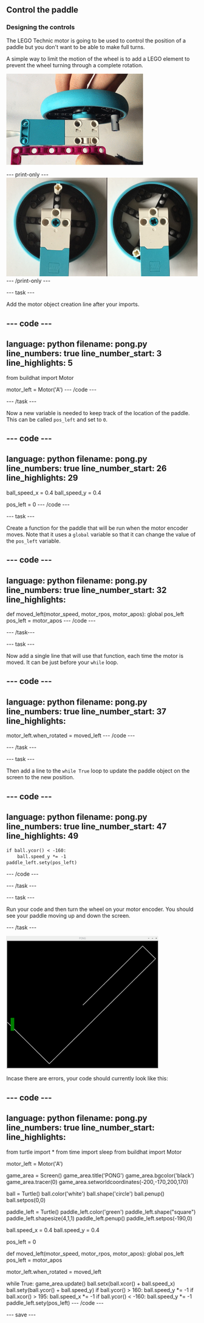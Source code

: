 ## Control the paddle

### Designing the controls

The LEGO Technic motor is going to be used to control the position of a paddle but you don't want to be able to make full turns. 

A simple way to limit the motion of the wheel is to add a LEGO element to prevent the wheel turning through a complete rotation.  

![An animation showing a motor and wheel combination being turned by hand. There is a LEGO cylinder attached to the wheel so that it can't be fully rotated.](images/motor_block.gif)

--- print-only ---
![Two photos of a motor and wheel combination being turned by hand. There is a LEGO cylinder attached to the wheel so that it can't be fully rotated](images/sidebyside.png)
--- /print-only ---


--- task ---

Add the motor object creation line after your imports.

--- code ---
---
language: python
filename: pong.py
line_numbers: true
line_number_start: 3
line_highlights: 5
---
from buildhat import Motor

motor_left = Motor('A')
--- /code ---

--- /task ---

Now a new variable is needed to keep track of the location of the paddle. This can be called `pos_left` and set to `0`.

--- code ---
---
language: python
filename: pong.py
line_numbers: true
line_number_start: 26
line_highlights: 29
---
ball_speed_x = 0.4
ball_speed_y = 0.4

pos_left = 0
--- /code ---

--- task ---

Create a function for the paddle that will be run when the motor encoder moves. Note that it uses a `global` variable so that it can change the value of the `pos_left` variable.

--- code ---
---
language: python
filename: pong.py
line_numbers: true
line_number_start: 32
line_highlights: 
---
def moved_left(motor_speed, motor_rpos, motor_apos):
    global pos_left
    pos_left = motor_apos
--- /code ---

--- /task---

--- task ---

Now add a single line that will use that function, each time the motor is moved. It can be just before your `while` loop.

--- code ---
---
language: python
filename: pong.py
line_numbers: true
line_number_start: 37 
line_highlights: 
---
motor_left.when_rotated = moved_left
--- /code ---

--- /task ---

--- task ---

Then add a line to the `while True` loop to update the paddle object on the screen to the new position. 

--- code ---
---
language: python
filename: pong.py
line_numbers: true
line_number_start: 47 
line_highlights: 49
---
    if ball.ycor() < -160:
        ball.speed_y *= -1
    paddle_left.sety(pos_left)
--- /code ---

--- /task ---

--- task ---

Run your code and then turn the wheel on your motor encoder. You should see your paddle moving up and down the screen.

--- /task ---

![A view of the game window showing the trajectory of the ball and a green paddle on the left](images/bounce.png)

Incase there are errors, your code should currently look like this:

--- code ---
---
language: python
filename: pong.py
line_numbers: true
line_number_start: 
line_highlights: 
---
from turtle import *
from time import sleep
from buildhat import Motor

motor_left = Motor('A')

game_area = Screen()
game_area.title('PONG')
game_area.bgcolor('black')
game_area.tracer(0)
game_area.setworldcoordinates(-200,-170,200,170)

ball = Turtle()
ball.color('white')
ball.shape('circle')
ball.penup()
ball.setpos(0,0)

paddle_left = Turtle()
paddle_left.color('green')
paddle_left.shape("square")
paddle_left.shapesize(4,1,1)
paddle_left.penup()
paddle_left.setpos(-190,0)

ball.speed_x = 0.4
ball.speed_y = 0.4

pos_left = 0


def moved_left(motor_speed, motor_rpos, motor_apos):
    global pos_left
    pos_left = motor_apos


motor_left.when_rotated = moved_left

while True:
    game_area.update()
    ball.setx(ball.xcor() + ball.speed_x)
    ball.sety(ball.ycor() + ball.speed_y)
    if ball.ycor() > 160:
        ball.speed_y *= -1
    if ball.xcor() > 195:
        ball.speed_x *= -1
    if ball.ycor() < -160:
        ball.speed_y *= -1
    paddle_left.sety(pos_left)
--- /code ---

--- save ---